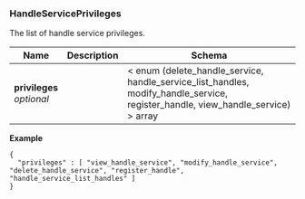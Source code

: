 
<a name="handleserviceprivileges"></a>
### HandleServicePrivileges
The list of handle service privileges.


|Name|Description|Schema|
|---|---|---|
|**privileges**  <br>*optional*||< enum (delete_handle_service, handle_service_list_handles, modify_handle_service, register_handle, view_handle_service) > array|

**Example**
```
{
  "privileges" : [ "view_handle_service", "modify_handle_service", "delete_handle_service", "register_handle", "handle_service_list_handles" ]
}
```



